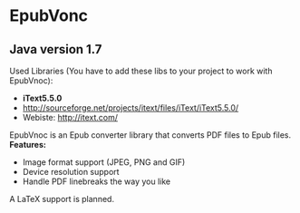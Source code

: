 EpubVonc
========

Java version 1.7
-----------

Used Libraries (You have to add these libs to your project to work with EpubVnoc):
* **iText5.5.0**
* http://sourceforge.net/projects/itext/files/iText/iText5.5.0/
* Webiste: http://itext.com/

EpubVnoc is an Epub converter library that converts PDF files to Epub files.
**Features:**
* Image format support (JPEG, PNG and GIF)
* Device resolution support
* Handle PDF linebreaks the way you like

A LaTeX support is planned.
